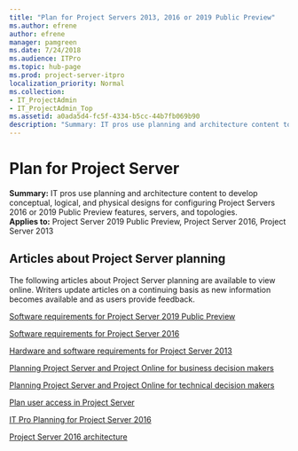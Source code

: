 ```yaml
---
title: "Plan for Project Servers 2013, 2016 or 2019 Public Preview"
ms.author: efrene
author: efrene
manager: pamgreen
ms.date: 7/24/2018
ms.audience: ITPro
ms.topic: hub-page
ms.prod: project-server-itpro
localization_priority: Normal
ms.collection:
- IT_ProjectAdmin
- IT_ProjectAdmin_Top
ms.assetid: a0ada5d4-fc5f-4334-b5cc-44b7fb069b90
description: "Summary: IT pros use planning and architecture content to develop conceptual, logical, and physical designs for configuring Project Servers 2016 or 2019 Public Preview features, servers, and topologies."
---
```


# Plan for Project Server
 
 **Summary:** IT pros use planning and architecture content to develop conceptual, logical, and physical designs for configuring Project Servers 2016 or 2019 Public Preview features, servers, and topologies.<br/>
**Applies to:** Project Server 2019 Public Preview, Project Server 2016, Project Server 2013
  
##  Articles about Project Server planning

The following articles about Project Server planning are available to view online. Writers update articles on a continuing basis as new information becomes available and as users provide feedback.
  
[Software requirements for Project Server 2019 Public Preview](software-requirements-for-project-server-2019.md)

[Software requirements for Project Server 2016](software-requirements-for-project-server-2016.md)

[Hardware and software requirements for Project Server 2013](hardware-and-software-requirements-for-project-server-2013)
  
[Planning Project Server and Project Online for business decision makers](planning-project-server-and-project-online-for-business-decision-makers.md)
  
[Planning Project Server and Project Online for technical decision makers](planning-project-server-and-project-online-for-technical-decision-makers.md)
  
[Plan user access in Project Server](plan-user-access-in-project-server.md)
  
[IT Pro Planning for Project Server 2016](it-pro-planning-for-project-server-2016.md)
  
[Project Server 2016 architecture](project-server-2016-architecture.md)
  

